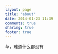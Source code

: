 ```yaml
---
layout: page
title: "about"
date: 2014-01-23 11:39
comments: true
sharing: true
footer: true
---
```


草，难道什么都没有
